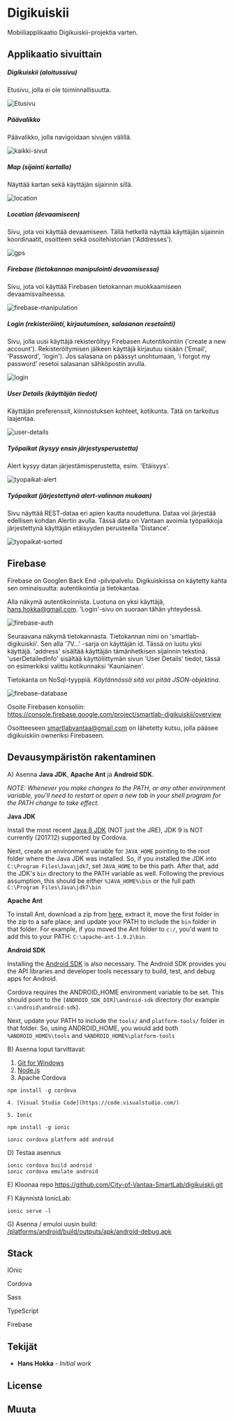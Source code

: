 # Digikuiskii

Mobiiliapplikaatio Digikuiskii-projektia varten.



## Applikaatio sivuittain

##### Digikuiskii (aloitussivu)

Etusivu, jolla ei ole toiminnallisuutta.



![Etusivu](readme_files/etusivu.png)





##### Päävalikko

Päävalikko, jolla navigoidaan sivujen välillä.



![kaikki-sivut](readme_files\kaikki-sivut.png)



##### Map (sijainti kartalla)

Näyttää kartan sekä käyttäjän sijainnin sillä.



![location](readme_files/location.png)



##### Location (devaamiseen)

Sivu, jota voi käyttää devaamiseen. Tällä hetkellä näyttää käyttäjän sijainnin koordinaatit, osoitteen sekä osoitehistorian ('Addresses').



![gps](readme_files/gps.png)



##### Firebase (tietokannan manipulointi devaamisessa)

Sivu, jota voi käyttää Firebasen tietokannan muokkaamiseen devaamisvaiheessa.



![firebase-manipulation](readme_files/firebase-manipulation.png)



##### Login (rekisteröinti, kirjautuminen, salasanan resetointi)

Sivu, jolla uusi käyttäjä rekisteröityy Firebasen Autentikointiin ('create a new account'). Rekisteröitymisen jälkeen käyttäjä kirjautuu sisään ('Email', 'Password', 'login'). Jos salasana on päässyt unohtumaan, 'i forgot my password' resetoi salasanan sähköpostin avulla.



![login](readme_files/login.png)



##### User Details (käyttäjän tiedot)

Käyttäjän preferenssit, kiinnostuksen kohteet, kotikunta. Tätä on tarkoitus laajentaa.



![user-details](readme_files/user-details.png)



##### Työpaikat (kysyy ensin järjestysperustetta)

Alert kysyy datan järjestämisperustetta, esim. 'Etäisyys'.



![tyopaikat-alert](readme_files/tyopaikat-alert.png)



##### Työpaikat (järjestettynä alert-valinnan mukaan)

Sivu näyttää REST-dataa eri apien kautta noudettuna. Dataa voi järjestää edellisen kohdan Alertin avulla. Tässä data on Vantaan avoimia työpaikkoja järjestettynä käyttäjän etäisyyden perusteella 'Distance'.



![tyopaikat-sorted](readme_files/tyopaikat-sorted.png)





## Firebase

Firebase on Googlen Back End -pilvipalvelu. Digikuiskiissa on käytetty kahta sen ominaisuutta: autentikointia ja tietokantaa.

Alla näkymä autentikoinnista. Luotuna on yksi käyttäjä, hans.hokka@gmail.com.  'Login'-sivu on suoraan tähän yhteydessä.



![firebase-auth](readme_files/firebase-auth.png)



Seuraavana näkymä tietokannasta. Tietokannan nimi on 'smartlab-digikuiskii'. Sen alla '7V...' -sarja on käyttäjän id. Tässä on luotu yksi käyttäjä. 'address' sisältää käyttäjän tämänhetkisen sijainnin tekstinä. 'userDetailedInfo' sisältää käyttöliittymän sivun 'User Details' tiedot, tässä on esimerkiksi valittu kotikunnaksi 'Kauniainen'.

Tietokanta on NoSql-tyyppiä. *Käytännössä sitä voi pitää JSON-objektina.*



![firebase-database](readme_files/firebase-database.png)



Osoite Firebasen konsoliin: https://console.firebase.google.com/project/smartlab-digikuiskii/overview

Osoitteeseen smartlabvantaa@gmail.com on lähetetty kutsu, jolla pääsee digikuiskiin owneriksi Firebaseen.



## Devausympäristön rakentaminen

A) Asenna **Java JDK**, **Apache Ant** ja **Android SDK**.

*NOTE: Whenever you make changes to the PATH, or any other environment variable, you'll need to restart or open a new tab in your shell program for the PATH change to take effect.*

**Java JDK**

Install the most recent [Java 8 JDK](http://www.oracle.com/technetwork/java/javase/downloads/jdk8-downloads-2133151.html) (NOT just the JRE), JDK 9 is NOT currently (2017.12) supported by Cordova.

Next, create an environment variable for `JAVA_HOME` pointing to the root folder where the Java JDK was installed. So, if you installed the JDK into `C:\Program Files\Java\jdk7`, set `JAVA_HOME` to be this path. After that, add the JDK's `bin` directory to the PATH variable as well. Following the previous assumption, this should be either `%JAVA_HOME%\bin` or the full path `C:\Program Files\Java\jdk7\bin`

**Apache Ant**

To install Ant, download a zip from [here](http://ant.apache.org/bindownload.cgi), extract it, move the first folder in the zip to a safe place, and update your PATH to include the `bin` folder in that folder. For example, if you moved the Ant folder to `c:/`, you'd want to add this to your PATH: `C:\apache-ant-1.9.2\bin`.

**Android SDK**

Installing the [Android SDK](http://developer.android.com/sdk/index.html) is also necessary. The Android SDK provides you the API libraries and developer tools necessary to build, test, and debug apps for Android.

Cordova requires the ANDROID_HOME environment variable to be set. This should point to the `[ANDROID_SDK_DIR]\android-sdk` directory (for example `c:\android\android-sdk`).

Next, update your PATH to include the `tools/` and `platform-tools/` folder in that folder. So, using ANDROID_HOME, you would add both `%ANDROID_HOME%\tools` and `%ANDROID_HOME%\platform-tools`



B) Asenna loput tarvittavat:
1. [Git for Windows](http://git-scm.com/download/win)
2. [Node.js](http://nodejs.org/)
3. Apache Cordova
```
npm install -g cordova
```
    4. [Visual Studio Code](https://code.visualstudio.com/)

    5. Ionic

 ```
npm install -g ionic
 ```


   ```
ionic cordova platform add android
   ```
   D) Testaa asennus
   ```
ionic cordova build android
ionic cordova emulate android
   ```

E) Kloonaa repo https://github.com/City-of-Vantaa-SmartLab/digikuiskii.git

F) Käynnistä IonicLab:

```
ionic serve -l
```

G) Asenna / emuloi uusin build: [/platforms/android/build/outputs/apk/android-debug.apk](/platforms/android/build/outputs/apk/android-debug.apk)



## Stack

IOnic

Cordova

Sass

TypeScript

Firebase



## Tekijät

* **Hans Hokka** - *Initial work*

## License

## Muuta

